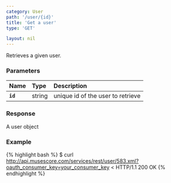 ```yaml
---
category: User
path: '/user/{id}'
title: 'Get a user'
type: 'GET'

layout: nil
---
```


Retrieves a given user.

### Parameters

Name 			 | Type      | Description                             |
:----------------|:----------|:----------------------------------------|
**`id`**         | string    |  unique id of the user to retrieve 	   |


### Response

A user object

### Example

{% highlight bash %}
$ curl http://api.musescore.com/services/rest/user/583.xml?oauth_consumer_key=your_consumer_key
< HTTP/1.1 200 OK
{% endhighlight %}
